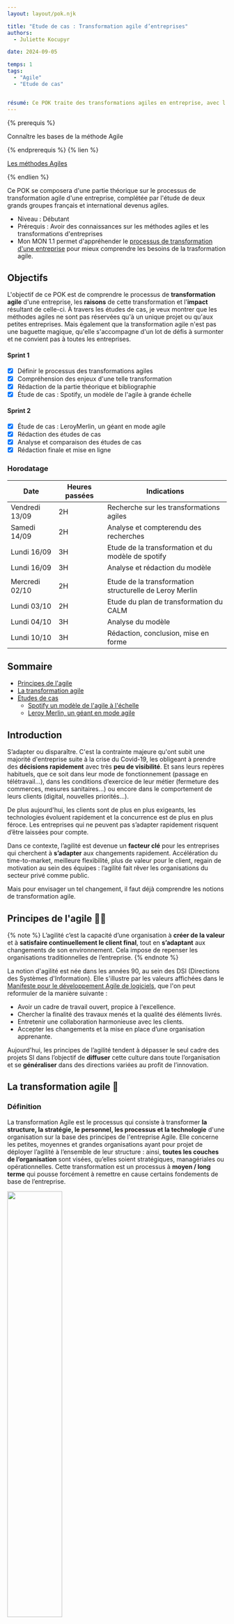 ```yaml
---
layout: layout/pok.njk

title: "Etude de cas : Transformation agile d’entreprises"
authors:
  - Juliette Kocupyr

date: 2024-09-05

temps: 1
tags:
  - "Agile"
  - "Etude de cas"


résumé: Ce POK traite des transformations agiles en entreprise, avec l'étude de deux grands groupes devenus des modèles de l'agile.
---
```


{% prerequis %}

Connaître les bases de la méthode Agile

{% endprerequis %}
{% lien %}

[Les méthodes Agiles](https://fr.wikipedia.org/wiki/Méthode_agile)

{% endlien %}

Ce POK se composera d'une partie théorique sur le processus de transformation agile d'une entreprise, complétée par l'étude de deux grands groupes français et international devenus agiles.

- Niveau : Débutant
- Prérequis : Avoir des connaissances sur les méthodes agiles et les transformations d'entreprises
- Mon MON 1.1 permet d'appréhender le [processus de transformation d'une entreprise](/promos/2024-2025/Juliette-Kocupyr/mon/temps-1.1/) pour mieux comprendre les besoins de la trasformation agile.

## Objectifs

L'objectif de ce POK est de comprendre le processus de **transformation agile** d'une entreprise, les **raisons** de cette transformation et l'**impact** résultant de celle-ci. À travers les études de cas, je veux montrer que les méthodes agiles ne sont pas réservées qu'à un unique projet ou qu'aux petites entreprises. Mais également que la transformation agile n'est pas une baguette magique, qu'elle s'accompagne d'un lot de défis à surmonter et ne convient pas à toutes les entreprises.

#### Sprint 1

- [x] Définir le processus des transformations agiles
- [x] Compréhension des enjeux d'une telle transformation
- [x] Rédaction de la partie théorique et bibliographie
- [x] Étude de cas : Spotify, un modèle de l'agile à grande échelle

#### Sprint 2

- [x] Étude de cas : LeroyMerlin, un géant en mode agile
- [x] Rédaction des études de cas
- [x] Analyse et comparaison des études de cas
- [x] Rédaction finale et mise en ligne

### Horodatage

| Date | Heures passées | Indications |
| -------- | -------- |-------- |
| Vendredi 13/09 | 2H  | Recherche sur les transformations agiles |
| Samedi 14/09  | 2H  | Analyse et compterendu des recherches |
| Lundi 16/09  | 3H  | Etude de la transformation et du modèle de spotify |
| Lundi 16/09  | 3H  | Analyse et rédaction du modèle |
|  |             |  |
| Mercredi 02/10  | 2H  | Etude de la transformation structurelle de Leroy Merlin  |
| Lundi 03/10  | 2H  | Etude du plan de transformation du CALM|
| Lundi 04/10  | 3H  | Analyse du modèle |
| Lundi 10/10  | 3H  | Rédaction, conclusion, mise en forme|

## Sommaire

- [Principes de l'agile](#un)
- [La transformation agile](#deux)
- [Etudes de cas](#trois)
  - [Spotify un modèle de l'agile à l'échelle](#exemple1)
  - [Leroy Merlin, un géant en mode agile](#exemple2)

## Introduction

S’adapter ou disparaître. C'est la contrainte majeure qu'ont subit une majorité d'entreprise suite à la crise du Covid-19, les obligeant à prendre des **décisions rapidement** avec très **peu de visibilité**. Et sans leurs repères habituels, que ce soit dans leur mode de fonctionnement (passage en télétravail…), dans les conditions d’exercice de leur métier (fermeture des commerces, mesures sanitaires…) ou encore dans le comportement de leurs clients (digital, nouvelles priorités…).

De plus aujourd'hui, les clients sont de plus en plus exigeants, les technologies évoluent rapidement et la concurrence est de plus en plus féroce. Les entreprises qui ne peuvent pas s’adapter rapidement risquent d’être laissées pour compte.

Dans ce contexte, l’agilité est devenue un **facteur clé** pour les entreprises qui cherchent à **s’adapter** aux changements rapidement. Accélération du time-to-market, meilleure flexibilité, plus de valeur pour le client, regain de motivation au sein des équipes : l’agilité fait rêver les organisations du secteur privé comme public.

Mais pour envisager un tel changement, il faut déjà comprendre les notions de transformation agile.

<h2 id=un> Principes de l'agile 🤸🏻</h2>

{% note %}
L’agilité c’est la capacité d’une organisation à **créer de la valeur** et à **satisfaire continuellement le client final**, tout en **s’adaptant** aux changements de son environnement. Cela impose de repenser les organisations traditionnelles de l’entreprise.
{% endnote %}

La notion d'agilité est née dans les années 90, au sein des DSI (Directions des Systèmes d'Information). Elle s'illustre par les valeurs affichées dans le [Manifeste pour le développement Agile de logiciels](https://agilemanifesto.org/iso/fr/manifesto.html), que l'on peut reformuler de la manière suivante :

- Avoir un cadre de travail ouvert, propice à l'excellence.
- Chercher la finalité des travaux menés et la qualité des éléments livrés.
- Entretenir une collaboration harmonieuse avec les clients.
- Accepter les changements et la mise en place d’une organisation apprenante.

Aujourd'hui, les principes de l’agilité tendent à dépasser le seul cadre des projets SI dans l’objectif de **diffuser** cette culture dans toute l’organisation et se **généraliser** dans des directions variées au profit de l’innovation.

<h2 id=deux> La transformation agile 🔄</h2>

### Définition

La transformation Agile est le processus qui consiste à transformer **la structure, la stratégie, le personnel, les processus et la technologie** d'une organisation sur la base des principes de l'entreprise Agile. Elle concerne les petites, moyennes et grandes organisations ayant pour projet de déployer l’agilité à l’ensemble de leur structure : ainsi, **toutes les couches de l’organisation** sont visées, qu’elles soient stratégiques, managériales ou opérationnelles. Cette transformation est un processus à **moyen / long terme** qui pousse forcément à remettre en cause certains fondements de base de l’entreprise.

<img src="https://raw.githubusercontent.com/do-it-ecm/promo-2024-2025/main/Juliette-Kocupyr/pok/temps-1/image1/Agile.png" width="50%">

Mais comprendre ce qu'est la transformation Agile nécessite déjà de bien appréhender ce qu'elle n'est pas : la simple mise en pratique des méthodes de **développement logiciel Agile à l'échelle** de l'entreprise. Si la plupart des organisations commencent leur parcours Agile en adoptant des pratiques de développement logiciel Agile, la transformation Agile ne se limite pas à changer la façon dont les logiciels sont conçus, ni à mettre en place de **nouvelles méthodologies et outils de travail**.

Devenir une entreprise agile implique une **transformation culturelle profonde**, cela implique un vrai investissement dans le temps, de nouvelles méthodes et de la ténacité car les obstacles seront forcément présents. La première étape du changement transformation agile d’une organisation nécessite donc de faire évoluer la culture de tous les collaborateurs. Car une l’entreprise agile représente en premier lieu un ensemble de valeurs, une façon d’être, un état d’esprit au quotidien. Il est important d’avoir conscience des changements de culture que cela demande et accepter qu’il s’agisse d’une démarche d’évolution continue.

{% info %}
**L’Agile, c’est 70 % de culture et 30 % d’outils.**
{% endinfo %}

Toute la complexité de la transformation agile consiste alors à réussir à atteindre ce difficile équilibre entre respect d’un cadre méthodologique et prise en compte des spécificités culturelles. De plus chaque transformation agile est unique, avec les enjeux business propres à l’entreprise, bien qu'elles reposent sur des principes communs.

En fonction des contextes, différents modes d’organisations peuvent être expérimentés:

- **l’agilité à l’échelle** et le fonctionnement en squads/tribus dans les DSI ou au sein d’autres directions, autrement dit adapter les principes de l'agile à grande échelle (l'exemple le plus connu est l'entreprise Spotify)
- **l’entreprise libérée** ou holacratie, qui se concentre sur le processus de prise de decision
- **la sociocratie** pour les organisations responsabilisantes

Ces modèles sont choisis en fonction de leur cohérence avec **l’ADN de l’entreprise** voulant opérer ce changement.

Concrètement, la transformation agile c'est passer d’une organisation **hiérarchique**, avec un mode de management **descendant** et des équipes **cloisonnées**, à une organisation organique caractérisée par un **management qui porte et transmet la vision**. Cette organisation repose sur des équipes **multi-compétences**, construites autour d’**objectifs communs**, dont les rôles sont clairement définis, et qui opèrent selon des approches de bout-en-bout. Elle favorise la capacité à travailler avec un **écosystème** qui s’adapte aux changements, l’amélioration continue ainsi que les liens forts avec le client pour une meilleure compréhension et prise en compte de ses attentes.

{% note %}
La mise en œuvre de ces nouveaux types d’organisation s’appuie sur plusieurs piliers qui sont la collaboration, la créativité, la responsabilisation des équipes, la motivation, une vision clairement définie et la confiance.
{% endnote %}

C'est donc une transformation **organisationnelle** et **managériale** qui va impacter l’ensemble de l’organisation et ses modes de fonctionnement comme les ressources humaines, la gouvernance et les processus, les indicateurs et outils et l’écosystème.

### Les déclencheurs

**Deux principaux éléments déclencheurs** sont à l'origine de la transformation agile : le **contexte économique** de l’entreprise et son **besoin d’innovation**. Dans **51 %** des cas c'est le besoin d'innovation qui pousse les entreprises à devenir agile et dans **35 %** des cas c'est l'environnement économique. Les **14 %** restant prennent en compte d'autres raisons qui peuvent être l’arrivée dans l’entreprise d’un nouveau manager ou les attentes des métiers de s’affranchir des contingences des projets traditionnels par exemple.

Les facteurs déclencheurs déterminent deux approches de la transformation agile, **Bottom-up** ou **Top-down**. L'approche Bottom-up vient de l'exigence d’innovation qui crée le besoin d’agilité au niveau des acteurs locaux et le lancement d’initiatives. Alors que le Top-down vient du constat d’inadéquation entre les besoins de l’organisation dans un contexte concurrentiel et les méthodes usuelles et classiques.

<img src="https://raw.githubusercontent.com/do-it-ecm/promo-2024-2025/main/Juliette-Kocupyr/pok/temps-1/image1/top.png" width="50%">


### Étapes clés

1. Avant d’entamer toute démarche de transformation agile, la première étape primodrial est l’**évaluation de l’agilité actuelle** de l'entreprise. Cela nécessite une analyse approfondie de divers aspects de l'organisation qui sont:

   - L'agilité **organisationnelle**, qui se rapporte à la structure et à la hiérarchie de votre entreprise.
   - L’agilité **opérationnelle**, qui concerne la manière dont les tâches et les projets sont gérés au quotidien.
   - L’agilité **stratégique**, qui se penche sur la capacité de l’entreprise à s’adapter aux changements du marché.
   - L’agilité **culturelle**, qui évalue la réceptivité et la flexibilité des employés face au changement.
  
  En identifiant clairement les forces et les faiblesses dans ces domaines, il est possible de **cibler** précisément les **domaines d’amélioration** prioritaires dans la transformation agile.

2. Il faut ensuite **définir une vision et des objectifs clairs**. Ça doit être une représentation claire et inspirante de ce que l'entreprise souhaite atteindre à travers l’adoption des pratiques agiles. Les objectifs, eux, doivent être formulés selon la méthode SMART (Spécifiques, Mesurables, Atteignables, Réalistes et Temporellement définis). Ils fourniront un **cadre clair** pour mesurer les progrès et les réussites tout au long du projet.

   Il faut ensuite **communiquer** efficacement cela, à l’ensemble de l’équipe. Cela va garantir que tout le monde est sur la même longueur d’onde, mais également favoriser l’adhésion et **l’engagement** de tous les membres, assurant ainsi le succès de la transformation.

3. Une équipe de pilotage déjà en place peut ensuite s'attaquer à la **planification** et la **priorisation** des initiatives agiles. Ces initiatives sont les actions concrètes qui guideront le changement vers une organisation plus agile. Chaque initiative doit être soigneusement identifiée en fonction de son importance pour atteindre les objectifs de transformation et nécessite une priorisation basée sur leur **impact** potentiel et leur **faisabilité**.

4. Vient ensuite la capacité à **mesurer et suivre les progrès** qui est primordiale dans ce processus. L’équipe, au coeur de cette transformation, doit avoir une vision claire de l’avancement du projet. Pour cela, la **gestion des indicateurs clés de performance** (KPI) est essentielle. Ces KPIs, spécialement conçus pour évaluer le succès de la transformation agile, doivent être suivis et analysés régulièrement.

5. La transformation agile ne se limite pas à la mise en place de nouvelles méthodes de gestion ou à la réalisation d’un projet spécifique. Elle implique un changement profond dans la manière dont l’entreprise fonctionne et interagit avec ses clients. Pour assurer la durabilité du projet, il est crucial d’**ancrer l’agilité** au coeur des processus internes et de la culture d’entreprise avec approche flexible et réactive tout en restant centré sur les besoins des clients. En contribuant activement à l’amélioration continue et à l’innovation avec cette nouvelle culture, l’organisation sera mieux équipée pour répondre aux défis futurs et pour offrir une valeur ajoutée constante à ses clients.

**Quelques clés supplémentaires** peuvent être utilisées pour faciliter ce passage vers une organisation agile, comme par exemple un **déploiement agile progressif**. Le déploiement de l’agilité à l’échelle est d’autant plus fluide et efficace lorsque les fondamentaux de l’agilité sont acquis. Dans ce cas, il est recommandé de débuter à un niveau “Équipes”, en mettant en place des méthodes comme Scrum, ou des outils DevOps, avec un nombre limité de personnes par équipe.

On peut aussi trouver **des modèles hybrides** permettant une transition vers l’agile plus en douceur. Un modèle hybride c’est la **cohabitation** entre le modèle Agile (Scrum, Kanban, XP) et le modèle Cycle en V (ou waterfall). En phase transitoire, la transformation agile fait souvent vivre en parallèle les deux méthodologies pendant plusieurs mois/années. Ce modèle vient en aide lorsque que le “tout agile” est trop difficile, pour divers raisons (les équipes ne sont pas prêtes, le client/partenaire n'est pas prêt, le projet est très long, très complexe, très procédurier...).

Enfin, l’approche **« Test and Learn »** qui met en avant la pratique sur des périmètres limités où la transformation va plus facilement créer un retour sur investissement. Une transformation agile n’est pas de rapidité mais de longueur. On ne voit pas tout de suite la ligne d’arrivée et en avoir conscience, évite de se décourager. Entamer la transformation agile sur des activités spécifiques permet de mieux mesurer son impact. Ensuite, l’instauration d’une boucle d’amélioration continue permet de capitaliser sur les retours d’expérience entre les équipes, ajuster la stratégie de déploiement et améliorer l’utilisation des outils au sein de groupes d’expertise transverses.

### Les avantages d'une approche agile

Les entreprises adoptant une approche Agile bénéficient de nombreux avantages significatifs.

- **Des délais de commercialisation réduits.** Cela se traduit souvent par des économies substantielles pour les organisations. Des études montrent qu'en moyenne, les entreprises Agile ont des délais de commercialisation 37% plus rapides que leurs concurrents non Agile.
- **Des produits de meilleure qualité.** Grâce à des boucles de feedback rapides, des équipes pluridisciplinaires dédiées et une focalisation continue sur les besoins des clients, les organisations Agile sont capables de proposer des produits de qualité supérieure à ceux de leurs concurrents.
- **Une amélioration de la satisfaction client.** La satisfaction client est au coeur de la méthodologie Agile. Cette approche génère une satisfaction accrue en raccourcissant les boucles de feedback, en sollicitant régulièrement les commentaires des clients et en utilisant les données collectées pour guider la prise de décisions.
- **Un renforcement de l'engagement et de la productivité des employés.** L'approche Agile privilégie la collaboration, l'expérimentation et une démarche axée sur les données. Selon une étude de McKinsey, les organisations Agile examinées ont observé une amélioration de 20 à 30 points de l'engagement des employés par rapport à un environnement non Agile.
- **Une capacité à changer de cap.** En remplaçant les structures organisationnelles traditionnelles par des équipes interfonctionnelles autonomes, les organisations Agile peuvent réduire les transferts de responsabilités, gagner en rapidité et ajuster leurs stratégies avec une plus grande flexibilité.
- **Un impact positif sur la culture d'entreprise.** En éliminant les gaspillages tels que les réunions superflues, la planification répétitive, la documentation excessive, et en se concentrant sur des équipes interfonctionnelles performantes, la création de valeur réelle pour le client et l'élimination des obstacles à la communication, les entreprises Agile favorisent une culture d'entreprise où les employés sont mieux préparés à travailler de manière optimale.

### Les difficultés rencontrées

Lors d'une transformation agile, les entreprises font souvent face aux mêmes difficultés.

- **Le déploiement d'un plan opérationnel de transformation** :
  Il existe une vérité universelle : la transformation Agile est un chemin sinueux. Déployer un plan opérationnel pour cette transformation est un défi majeur pour les organisations. Les transformations Agile sont intrinsèquement itératives, ce qui signifie qu'elles ne peuvent ni être exécutées ni planifiées une fois pour toutes. Ce processus prend du temps, et l'une des parties les plus difficiles consiste à élaborer un plan complet qui décrit comment l'organisation évoluera en termes de stratégie, de structure, de personnel, de processus et de technologies, tout en communiquant ce plan de manière claire et transparente à l'ensemble de l'organisation.

- **Les réticences au changement** :
  Rompre avec les anciens processus, et encore plus avec les mentalités du passé, peut être particulièrement difficile. Dans les organisations Agile, l’échec est perçu comme une opportunité d'apprentissage, ce qui peut aller à l'encontre des anciennes mentalités où l’échec est souvent stigmatisé.

- **Pouvoir démontrer le retour sur investissement de la transformation** :
  Il est parfois compliqué de démontrer le retour sur investissement de la transformation Agile, car celle-ci est en elle-même perturbatrice. De plus, la transformation Agile nécessite de modifier la manière dont le succès est mesuré et les données sont collectées pour évaluer ce succès. Il ne s'agit plus simplement de mesurer la productivité en termes de volume de livrables, mais plutôt d'évaluer comment ces livrables répondent aux besoins des clients.

- **Constituer une équipe centrale d'ambassadeurs** :
  La transformation Agile requiert souvent la destruction de certains éléments existants pour faire place à de nouvelles méthodes. La création d'une équipe centrale d'ambassadeurs — des passionnés et experts Agile capables de guider le processus de transformation — est cruciale. Ces ambassadeurs apportent des conseils, une expertise méthodologique et un soutien moral pendant que l'organisation traverse les défis de la transformation. Cependant, trouver des personnes ayant à la fois une expérience de la transformation Agile et une connaissance approfondie de l'entreprise peut être difficile.

- **Adapter les outils technologiques** :
  Pour changer notre façon de travailler, il est souvent nécessaire de modifier les outils que nous utilisons. Le changement technologique associé à la transformation Agile ne se limite pas à remplacer un outil d'entreprise non Agile par un outil Agile. Il s'agit d'adopter des outils qui répondent aux besoins spécifiques des équipes interfonctionnelles nouvellement formées et de favoriser une meilleure collaboration et une plus grande efficacité.

<h2 id=trois> Etude de cas 🗒️</h2>

<h3 id=exemple1> Spotify un modèle de l'agile à l'échelle</h3>

Depuis sa création en 2006, l’entreprise suédoise Spotify est un leader dans le monde du streaming musical. En 10 ans elle est devenue un géant du net, et domine à l’heure actuelle cette industrie. Elle reste aujourd’hui l’acteur principal qui a su faire du streaming le modèle de référence par l’abandon progressive des supports physiques ou numériques. Aujourd’hui Spotify compte plus de 4000 employés répartis dans 18 pays, possède un catalogue de pus de 100 millions de titres musicaux et podcasts et compte pas moins de 615 millions d’utilisateurs dont 239 millions d’abonnés payants.

<img src="https://raw.githubusercontent.com/do-it-ecm/promo-2024-2025/main/Juliette-Kocupyr/pok/temps-1/image1/Spotify.png" width="50%">

Pour gérer cette popularité fulgurante et faire face à une croissance exponentielle, avec des effectifs et des utilisateurs toujours en augmentation Spotify a dû trouver un modèle d’organisation souple qui permette à son application de générer de la valeur, de s’adapter en offrant des solutions techniques innovantes dans un secteur très concurrentiel et sans cesse en mutation.

{% info %}
Pour répondre au mieux à ces contraintes, la société s'est construit un modèle d’agilité à l’échelle propre qui aujourd'hui est une référence dans le domaine de l'agilité à l'échelle.
{% endinfo %}

Il est important de se rappeler qu'à leur début, Spotify ne comptait que quelques employés. Ils se sont alors rapidement tournés vers une méthode agile Scrum comme modèle de développement. Mais face à l'augmentation du nombre d’abonnés et de développeurs, la société a dû trouver très vite un modèle de développement capable de convenir à une telle croissance des effectifs, jusqu’à plus de 30 équipes internationales travaillant ensemble. C'est de cette **problématique de croissance** qu'est née le modèle de Spotify, **une méthode agile de start-up réinventé à l'échelle d'une grande entreprise internationnal**.

Accompagné par des **Coachs agiles** de renom, Spotify a au fur et à mesure de son histoire créé et fait évoluer **son propre modèle d’agilité à l’échelle**. Décrit en 2012 par ses créateurs Henrik Kniberg et Anders Ivarsson, ce modèle a depuis inspiré de nombreuses entreprises qui l’ont adopté, avec plus ou moins de succès. Ce modèle n'est pas un framework mais un **exemple** qui a été construit autour d’une culture d’entreprise forte, basé sur l’amélioration continue, et a énormément évolué. Il est **propre à la culture de Spotify**. Il faut donc l'utiliser comme tel, en s’inspirant des pratiques agiles et lean qu'il décrit pour construire un modèle d’organisation propre au contexte de chacun, et non en copiant bêtement la méthode dans son ensemble.

{% attention "**Attention**" %}
Reproduire à la lettre le modèle Spotify tel qu’il est décrit dans cet article serait une grosse erreur.
{% endattention %}

Nous allons essayer de décortiquer ce modèle afin de comprendre comment Spotify a réussi à adapter sa méthode d'agilité à l'échelle et ce que cela a impliqué pour l'entreprise.

#### Mise en place du changement

Comme vu précédemment, la transformation agile n'est pas qu'une liste d'outil à appliquer. C'est une transformation culturelle profonde qui implique une restructuration et une évolution de la vision de l'entreprise. Généralementune telle transformation commence par l'évaluation de l'agilité au sein de l'entreprise. Dans le cas de Spotify, elle a très rapidement appliqué la méthode SCRUM alors qu'elle ne possédait que quelques employés donc les principes de l'agile faisaient déjà parti de la structure. Mais le SCRUM est plutôt réputé pour s'appliquer à de petites entreprises et Spotify est devenue un géant en seulement quelques années et les évolutions dans le domaine de la musique se sont accentuées. Il a donc fallu non pas introduire l'agilité dans l'entreprise mais complètement repenser ces méthodes afin de les adapter à une entreprise internationnal de grande échelle. C'est ainsi qu'on peut définir les objectifs de l'entreprise.

{% note %}
Être et demeurer agile est plus important que d’être organisé en “Scrum” partant de ce constat plusieurs transformations doivent être pensée.
{% endnote %}

Les Scrum Masters deviendront des coachs agile et les équipes SCRUM des squads.

Pour mener à bien cette mission d'envergure, il a été nécessaire de trouver un accompagnement adapté car on parle d'une transformation conséquente sur du long terme. La société s'est alors entourée d'Henrik Kniberg et Anders Ivarsson, deux coach en agile à l'origine de ce modèle. Ils ont alors repensé toute la structure interne de l'entreprise pour pouvoir appliquer les principes agiles à l'échelle. Mais cette transformation ne s'est pas faite en un jour, les changements ont eu lieux au fur et à mesure de l'évolution de l'entreprise. Le modèle a été introduit progressivement dès 2011 et il continue à évoluer car le changement est omniprésent et Spotify se doit de s'adapter pour continuer sa progression. Aujourd'hui il se pourrait même que le modèle tel qu'il a été décrit en 2012 ne fasse plus parti de cette société.

{% info %}
Il faut retenir que les solutions d'aujourd'hui donnent naissance aux problèmes de demain.
{% endinfo %}

#### Aperçu du modèle Spotify

{% prerequis %}
[Le modèle Spotify](https://blog.crisp.se/wp-content/uploads/2012/11/SpotifyScaling.pdf)
{% endprerequis %}

Dans son siège de Stockholm, des **squads** autogérées de six à douze personnes se concentrent sur un domaine ou fonctionnalité, selon une méthodologie autonome et choisie. Une mission unique, appuyée par un **coach agile** pour le support et un **product owner** pour les conseils. Ensuite, pour maintenir la cohérence globale et le partage des savoirs, les squads sont organisées en grandes **tribus**, gérées par un responsable. En parallèle, les **chapitres** organisent les familles de spécialistes (développeur JavaScript, etc.). Quant aux **guildes**, elles sont des communautés transversales d’intérêts. Enfin, trios et alliances forment d’autres combinaisons, toujours avec le même objectif: favoriser la collaboration et l’alignement.

<img src="https://raw.githubusercontent.com/do-it-ecm/promo-2024-2025/main/Juliette-Kocupyr/pok/temps-1/image1/planspotify.png" width="50%">

1. **Les squads, l'unité de base du modèle Spotify**

    Une squad est une équipe d'une dizaine de personnes indépendante et qui n'a qu'une seule mission à long terme touchant à un seul bloc fonctionnel. Semblables à une équipe Scrum, les Squads sont autonomes et se concentrent sur un domaine de fonctionnalité gérer par un product owner. Les membres de l'équipe s'assoient ensemble et disposent de toutes les compétences et de tous les outils nécessaires pour concevoir, développer, tester et mettre en production. Les équipes s'organisent elles-mêmes et décident de leur propre méthode de travai comme les sprints Scrum ou Kanban. Elles sont encouragées à utiliser les méthodes de Lean Startup pour développer de nouvelles fonctionnalités : Minimum Viable Product (MVP), validated learning et A/B testing font partie des pratiques prônées chez Spotify.

    Dans l'idéal, chaque équipe est totalement autonome, en contact direct avec les parties prenantes, et ne dépend pas d'autres équipes. Mais avec plus de 30 équipes, ce n'est pas si simple. Pour ce faire, une enquête trimestrielle est réalisée auprès de chaque équipe afin de cibler les efforts d'amélioration et de déterminer le type de soutien organisationnel nécessaire. La plupart des équipes disposent d'un espace de travail comprenant un bureau, un salon et une salle de réunion personnelle. Presque tous les murs sont des tableaux blancs. L'objectif est de favoriser la collaboration. De plus, pour promouvoir l'apprentissage et l'innovation, chaque équipe est encouragée à consacrer environ 10 % de son temps à des « hack days » des journées où les participants font ce qu'ils veulent, essaient de nouvelles idées et les partagent avec leurs camarades.

2. **Les tribus**

   Une tribu est constituée d'une ensemble de squad travaillant sur le même domaine de fonctionnalité. Elles contribuent à l'alignement entre les Squads et sont généralement composées d'au maximum 100 collaborateurs, car il est dfficile pour une personne de maintenir une relation sociale avec plus de gens sans instaurer des règles restrictives, de la bureaucratie ou encore des niveaux de gestion supplémentaires. Dans chaque Tribu, un Responsable de Tribu est en charge de soutenir la coordination des Squads et d'encourager la collaboration en offrant le meilleur environnement de travail possible. La tribu peut être considérée comme l'« incubateur » des squads.

3. **Les chapitres**

   Ce modèle présente tout de même un inconvénient du à l'autonomie totale des équipes, la perte d’économies d’échelle. Le testeur d'une équipe peut être confronté à un problème qu'une autre équipe a déjà résolu. Pour éviter ça, le modèle suggère la mise en place de communautés dédiées au partage de connaissances et de bonnes pratiques : les chapitres et les guildes.

   Chaque employé faisant partie d’une squad, fait également partie d’un chapitre, qui correspond à un domaine de compétence métier, comme par exemple le testing chapter. Henrik Kniberg définit les chapitres comme “une petite famille de personnes ayant des compétences similaires dans une même tribu”. Les chapitres se réunissent régulièrement pour discuter de leur problème et partager leurs solutions. Ils disposent chacun d’un Chapter Lead, qui prend le rôle de Manager du chapitre, notamment sur les questions de ressources humaines. Il restent cependant membres d’un squad et continuent à participer à la livraison de valeur, et ce afin de garder une bonne connaissance du travail sur le terrain.

4. **Les guildes**

   Les guildes sont des "communautés d'intérêts" plus organique et plus étendue. Ce sont des groupes de personnes qui souhaitent partager des connaissances, des outils, du code et des pratiques. Certaines guildes réunissent l’ensemble des chapitres des différentes tribus sur un sujet particulier mais d’autres ont des sujets plus vastes, comme par exemple le leadership et chacun peut rejoindre ou quitter une guilde à n’importe quel moment. Ces groupes se réunissent généralement deux fois par an pour des conférences et rencontres sur leur thème de prédilection, et sont animées par un Guild Coordinator. Ils partagent aussi une mailing list ou autres channels de communication.

{% info %}
Finalement, on y reconnait **une simple organisation matricielle** qui reste néanmoins différent du type de matrice auquel on peut être habitué.
{% endinfo %}

Ici, la dimension verticale correspond au "quoi" et la dimension horizontale au "comment". La structure matricielle permet aux membres de chaque équipe d'obtenir des conseils sur "ce qu'il faut faire" et "comment bien le construire".

#### Analyse du modèle

Avec une transformation aussi profonde, il est nécessaire de revenir aux valeurs fondamentales de l'agilité pour comprendre si Spotify a réussi à s'imprégner de ces valeurs lors de son évolution.

- **Les individus et leurs interactions plus que les processus et les outils :**

   Cette notion est appliquée à travers l'organisation matricielle en équipe (squads, tribus) et transversale (chapitres, guildes). L'organisation à plusieurs niveaux d'interaction permet une structure organique favorisant la prise de décision entre individus et groupes, plutôt que les échanges permanents.

- **Des logiciels opérationnels plus qu’une documentation exhaustive :**
'
   L'engouement pour la plateforme est en partie dû à leur application aboutie, fonctionnelle et performante. Elle s'adapte partout, à tout le monde. L'entreprise a réduit la documentation permettant d'adapter la plateforme rapidement aux évolutions internes et externes.

- **La collaboration avec les clients plus que la négociation contractuelle :**

   Il n'y a pas de contrat client à proprement parler, c'est la collaboration entre le product owner et les équipes de développement qui vont favoriser la satisfaction des utilisateurs finaux.

- **L’adaptation au changement plus que le suivi d’un plan :**

   La prise de décision vient des personnes directement concernées par celles-ci et non pas de le hiérarchie. Cela permet une meilleure réactivité et adaptation face aux changements, sans s'attacher à un plan prédéfini qui peut rapidement devenir obsolète.

**Spotify s’inscrit bien dans une démarche agile** grâce à l’organisation qu’elle a conçu au fil du temps par itération. L'entreprise a réussi le défi de créer son propre modèle d'agilité à l'échelle. Néanmoins, on ne peut pas parler de framework car ce modèle est propre à l'entreprise. Contrairement aux **frameworks d'agilité à l'échelle** comme [SAFe](https://scaledagileframework.com/?_gl=1*qyejqu*_gcl_au*MTQ2NzQ0NzM0NS4xNzI5MDY2MDI0*_ga*MjcxNjEzOTE2LjE3MjkwNjYwMjQ.*_ga_D3EB8LEN46*MTcyOTA2NjAyNC4xLjEuMTcyOTA2NjA1NC4zMC4wLjA.*_ga_NJNBW1TGY8*MTcyOTA2NjAyNC4xLjEuMTcyOTA2NjA1NC4wLjAuMA..*_ga_5DDGBZN12N*MTcyOTA2NjAyNC4xLjEuMTcyOTA2NjA1NC4wLjAuMA..) ou [Scrum of scrums](https://www.scruminc.com/wp-content/uploads/2020/03/Scrum-of-Scrum-Essence-Cards.pdf) qui sont de vrais méthodes d'application du processus, Spotify ne donne pas de marche à suivre mais simplement **les clés** qui ont permis à l'entreprise de réussir ce changement face à leurs propres problématiques.

Cela nous amène aux **limites de ce modèle**. Premièrement, il est principalement adapté aux grandes entreprises, avec des milliers d'employés répartis sur plusieurs pays. De plus, spotify a développé son modèle **progressivement**, en s'adaptant à sa croissance. De ce fait, il ne peut pas être directement transposé à des sociétés en particulier de petite taille.

Ensuite, le modèle ne définit pas clairement **la taille critique** nécessaire pour en tirer des bénéfices. De plus, il évolue constamment et rapidement, et les structures de squads, tribus et guildes ne sont plus forcément d'actualité aujourd'hui.

**La culture d'échec** tolérée chez Spotify, qui encourage l'expérimentation, peut être difficile à reproduire dans d'autres entreprises, surtout si **les enjeux financiers** sont élevés. Enfin, une approche **"top-down"** pour implanter ce modèle risque de rencontrer des résistances et de réduire l'efficacité, car **l'amélioration continue doit émaner des équipes** elles-mêmes plutôt que d'être imposée par la direction.

<h3 id=exemple2> Leroy Merlin, un géant en mode agile. </h3>

Leroy Merlin est une enseigne de grande distribution française, spécialisée dans l’amélioration de l’habitat. Leader du bricolage en France, c’est une business unit du groupe ADEO et un membre de l’Association Familiale Mulliez. L’enseigne dispose de plus de 140 magasins et environ 25 000 collaborateurs.

<img src="https://raw.githubusercontent.com/do-it-ecm/promo-2024-2025/main/Juliette-Kocupyr/pok/temps-1/image1/LeroyMerlin.png" width="50%">

Tous les 10 ans, Leroy Merlin présente son ambition futur en définissant **une vision stratégique** de ses valeurs et de son modèle de leadership, en tant qu’objectif à atteindre. En 2015, après avoir parcouru deux décennies depuis son lancement en 1995, ils proposent déjà leur troisième vision, celle de 2025. **La Vision 2025** est un regard vers l'avenir construit sur trois piliers essentiels :

- **L'évidence habitat** : C’est l’ADN de l’entreprise. Chaque action, chaque pensée chez Leroy Merlin a un seul but, créer un habitat pour tous et l'inscrire dans une philosophie quotidienne.

- **L'élan disruptif** : Ne pas se contenter du statu quo. Oser, sortir des sentiers battus, et ne pas avoir peur de commettre des erreurs. L'originalité devient un moteur.

- **L'humain au cœur** : Mettre chaque collaborateur au cœur de tout. Associer les bons talents à chaque projet et à chaque décision pour que ça devienne une nouvelle façon de penser.


#### Contexte

Leroy Merlin est une entreprise en plein essor depuis de nombreuses années déjà. C’est en 2014 qu’elle passe le cap de la transformation agile pour profiter des bénéfices de son expansion. Mais l’évolution commence bien timidement, avec **une seule Feature Team** principalement composée de collaborateurs IT. Pourtant l’envie est présente et c’est en faisant appel aux bonnes personnes pour mettre en application cet élan positif, que les différentes méthodes Agile vont progressivement gagner du terrain, aussi bien **horizontalement** avec de plus en plus d’équipes, que **verticalement** en embarquant de plus en plus de corps de métier.

C’est en 2018 après un démarrage très faible du plan de transformation que le service interne de Leroy Merlin lance un appel, pour **progresser** de manière significative en agilité au sein de l’entreprise.

Ce service interne possède cinq directions qui sont Marketing, Offre, Supply, Services et Web. Historiquement, ces cinq directions travaillaient en silos, dans une **dynamique d’influences croisées énergivores et sans vision bout en bout**. Les conséquences d'un **fonctionnement en silos** peuvent être néfastes avec par exemple un manque de coordination, la duplication inutile des efforts ou encore des ressources mal utilisées. Tout cela entraînant une diminution de la communication qui à long terme impacte les profits de l’entreprise et la satisfaction du client.

En parallèle, l’entreprise n’a pas été épargnée par **la crise sanitaire**. Ils se sont vite aperçu que leur  client pouvaient manquer de certains produits et alors que tous les magasins sont fermés la seule solution est **le digital**. Il a fallu réagir très rapidement pour limiter les pertes. Le premier enseignement de cette crise est l’importance de la **capacité d’adaptabilité** pour rebondir et avancer malgré les contraintes. Ce contexte exceptionnel n’a fait que renforcer **l’engouement et l’urgence** de la transformation agile de l’entreprise.


#### Les objectifs de la transformation


L’objectif de Leroy Merlin en adoptant la méthode agile est donc d’être à la fois au **plus proche des besoins clients** et le **plus efficace** dans son domaine.

Pour cela, les 5 directions des services internes avaient besoin :

- D’améliorer le rapport effort/valeur de l’action des collaborateurs
- De gagner en amplitude pour accompagner la mutation digitale, le décalage vers le service et la complexification de l’écosystème
- D’insuffler de la vitesse afin de réduire le temps de mise sur le marché des offres (TTM)
- De développer l’agilité pour pivoter de façon plus rapide et itérative
- D’acquérir un réflexe Digital First dans toutes les activités de l’organisation, au-delà de l’enjeu omnicanal
- D’apprendre à « travailler ensemble » au-delà de la posture volontaire et bienveillante des collaborateurs LM

L’enjeu était d’imprégner les équipes de retours d’expérience d’entreprises, d’acquérir un vocabulaire commun et de définir une vision commune du changement à opérer.


#### Intégrer la pensée agile avec le CALM

{% prerequis %}
[Le CALM](https://www.youtube.com/watch?v=9VQAeLImjt8)
{% endprerequis %}

Pour faciliter cette mission, l’entreprise a créé en 2018 le CALM, ou **Collectif Agile de Leroy Merlin**. Il se compose de CALMOS, des **coachs agiles**, pour la plupart externe à l’entreprise qui ont pour but d’accompagner toute la structure à évoluer en agilité.

<img src="https://raw.githubusercontent.com/do-it-ecm/promo-2024-2025/main/Juliette-Kocupyr/pok/temps-1/image1/calm.png" width="50%">

Le démarrage de la transformation agile remontant à 2014 et la mise en place de la vision 2025, permettent d’avoir un terrain favorable au développement de l’agilité au sein de l’entreprise, car une transformation est **un changement profond** et doit avant tout venir d’une vraie **volonté** et **acceptation** des collaborateurs pour pouvoir réussir. Ici, la transformation agile s’est inscrite dans **la continuité d’une transformation culturelle et managériale** connue depuis plusieurs années. La concurrence digitale de type Mano Mano ou Amazon et l’adaptation des nouveaux usages des clients, tourné vers le digital, en particulier depuis le COVID-19, ont rendu cette transformation urgente et vitale.

De la même façon que Spotify, la solution apportée n’est pas parfaite, **ce n’est pas un framework** à copier et appliquer mais c’est **un chemin d’adaptation** fabriqué par le CALM pour Leroy Merlin, pour répondre à ses besoins propres.

Le travail du CALM commence donc en 2018. Les responsables du site Internet soit environ 10 équipes IT font déjà un peu d’agilité dans leur coin, mais ils veulent être accompagnés et progresser en agilité de manière concrète. C’est ainsi que débute leur première mission. Ils ne vont pas juste appliquer un cadre ou un framework, ce serait voué à l’échec. Le but du collectif est de mettre en place **une démarche** qui est basée sur les valeurs de l’entreprise et qui s’adapte au contexte de chaque équipe. Les solutions apportées sont donc **personnalisées**.

Ils commencent par proposer un exercice appelé **bilan de santé** créé pour Leroy Merlin. Cet atelier calqué sur celui du modèle de Spotify, est ludique et interactif. Il permet d’apporter aux équipes **les principes** de l’agile, sans se cantonner **aux pratiques** qui doivent être adaptées à l’entreprise, afin de garantir sa réussite.

<img src="./image1/bilan de santé.png" width="50%">

De ce bilan de santé ressort **un plan d’accompagnement** qui n’est jamais imposé mais proposé à l’équipe concernée. La restitution de ce bilan n’est ni transmis aux managers ni aux autres équipes afin d’instaurer un climat de **confiance** et de limiter les comparaisons. Seules les problématiques communes sont remontées afin de pouvoir apporter des solutions transverses.

La première réaction des équipes face au CALM est la notion de flicage. Ils ont tendance à mentir sur les bilans de santé pour ne pas qu’on leur dise quoi faire. Le point de départ est donc de **communiquer** sur le CALM pour présenter les valeurs, les principes et les règles de celui-ci et montrer qu’il est là pour aider l’entreprise. Ce collectif a du se créer une identité avec une approche ludique, basée sur le partage en la communiquant à l’entreprise le plus possible pour permettre à chacun de s’impliquer volontairement. Les équipes qui ont compris, et vu le besoin ont alors sollicité ces coachs agiles, pour finalement petit à petit entreprendre une transformation globale.

Les premiers à voir le bénéfice de ce collectif sont les équipes IT. Les coachs sont pour eux principalement **des conseillers**. Mais ils aident également les équipes en difficulté, ayant moins de notion d’agilité, par **des accompagnements** plus précis avec des ateliers animés très classiques aux méthodes agiles et des outils. Certaines équipes qui ne connaissaient pas du tout l’agile on eu droit à **des formations complètes** et des coachings plus personnalisés.

De ce premier exercice sont ressortis plusieurs irritants communs aux différentes équipes IT par exemple l’absence de communication entre elles.

Quelques mois plus tard, la deuxième étape de la transformation est arrivée. Il s’est opéré un changement structurel au sein des cinq services internes sur les collaborateurs métiers, on parle de **réorganisation** de l’entreprise.
A ce niveau là, l’agile est déjà bien employé par les managers et les équipes IT mais la question reste entière concernant **les équipes métiers**. L’entreprise ne s’arrête pas à l’IT, l’agile doit être présent dès **le début de la chaîne**, autrement dit de la phase d’idéation. L’accompagnement de toutes les équipes métiers devient alors la seconde priorité.

{% info %}
L’objectif en 2018 est d’arriver à **une entreprise 100 % agile**. Le CALM se positionne comme un **accélérateur** de l’agilité pour soutenir et accompagner les équipes dans leur appropriation de l’agilité, et favoriser l’adoption, des méthodes et des pratiques agiles.
{% endinfo %}

Les leaders d’équipe métier font donc appel aux coachs pour organiser des journées autour de l’agilité et redéfinir les modes de fonctionnement, de travail en équipe, en intégrant les principes de l’agilité.

Pour subvenir aux besoins de l’entreprise le plus fidèlement possible, le CALM a créé son propre exercice appelé "Calme Paradise". Le but était d’aider les équipes métier à travailler en mode agile, de la phase idéation jusqu’à la création par itération du projet, en faisant une île avec des LEGO. De bouche à oreille, de plus en plus de service métier ont contacté le collectif comme le marketing, le Web, les RH mais aussi la relation client est ainsi la transformation globale a commencé à prendre forme. Il faut bien mettre en lumière que le CALM n’est pas venu **s’imposer ou imposer sa vision et ses objectifs** aux équipes. Ce sont elles qui ont fait appel à eux tout au long du processus. L’engagement personnel des employés face au changement est une des clés qui ont mené à la réussite du projet.

<img src="https://raw.githubusercontent.com/do-it-ecm/promo-2024-2025/main/Juliette-Kocupyr/pok/temps-1/image1/exo.png" width="50%">

Les équipes métiers ont gagné cohésion d’équipe et collaboration. Elles ont cerné l’importance de la place du client et savent faire simple, en découpant des sujets et en les priorisant.

Le gros de l'accompagnement est de **donner un rythme** avec des démarches itératives et un rituel. Mais aussi démystifier ou dédramatiser l’agilité car on leur demande de changer entièrement leur mode de gouvernance et de fonctionnement et la transformation est impossible sans eux et leur volonté de changer.

Finalement après presque un an de transformation, les équipes métiers et IT fonctionnent de manière agile, elles se comprennent et performent. Pour autant, elles rencontrent toujours des problèmes plus structurels sur **la synchronisation avec leur écosystème**.

La première étape pour faciliter la synchronisation des personnes, est le travail plus **visuel**. Il faut également **mesurer et suivre l’avancement**. La direction a par exemple déployer des OKR, des stratégies de gestion utilisées pour définir et suivre les résultats en créant un alignement et un engagement autour d'objectifs mesurables.

Les coachs ont repris les bases du modèle **SAFe** sans pour autant appliquer SAFe du début à la fin du projet. Ils ne se sont pas résignés à appliquer des règles ou un Framework à l’échelle précis mais ont plutôt **adapté ces méthodes** au contexte des équipes et du domaine. C’est un deuxième facteur de réussite de cette transformation car comme Spotify, chaque entreprise est différente et pour qu’une transformation réussisse elle doit être personnelle.

Depuis 2020, la mission d’une entreprise 100 % agile continue en se déployant vers **les magasins**. Ça commence par les zones de conquête, c’est-à-dire une un rassemblement de tous les directeurs de chaque magasin. Puis au niveau magasin autrement dit chaque magasin regroupe individuellement son comité de direction composé des chefs de secteur, des responsables RH, des contrôleurs de gestion et du directeur du magasin. L’objectif est de faire des directeurs, les relais de l’information et de la méthode agile pour mieux atteindre les collaborateurs de chaque magasin. En pratique, ils réalisent une formation d’une journée en travaillant en Squad et simulant un projet pour comprendre le fonctionnement agile.


#### Fonctionnement agile de l’entreprise


En parallèle du travail du CALM, l’entreprise a mis en place **une restructuration** afin d’être en cohérence avec les valeurs d’agilité apportées à chaque équipe. Il a fallu co-construire collectivement de nouveaux modes de fonctionnement.

Les 5 directions des services internes ont développé ensemble **une vision commune** des cellules organisationnelles et du plan concret de déploiement autour de trois typologies d’équipes pluridisciplinaires ayant des objectifs différents mais interdépendants.

- Les **Teams Marchés**, équipes pluridisciplinaires en charge de structurer un rayon de sa conception à sa commercialisation

- Les **Teams Boosters** pour industrialiser des processus clés bout en bout de l’entreprise

- Les **Guildes Métiers** en charge de faire monter en compétences les équipes sur les meilleures pratiques.

L’objectif est de **regrouper de manière transversale les corps de métier au sein de squads plus resserrées** donc plus faciles à gérer. Là où avant il y avait d’un côté l’IT et le business de l’autre, les corps de métier sont aujourd'hui au même endroit.

<img src="https://raw.githubusercontent.com/do-it-ecm/promo-2024-2025/main/Juliette-Kocupyr/pok/temps-1/image1/structure.png" width="50%">

Par exemple, au sein d’une squad dont 15 unités composent chaque Team Booster, on retrouve tout un panel d’experts business et plus techniques, mais aussi ceux qui connaissent le produit sur le bout des doigts. Notamment le Business Product Leader, le Digital Product Leader, les représentants techniques de chaque métier (un par squad) ou encore le Product Owner, qui transforme les besoins en solutions produit.

Ce modèle est inspiré des **phénomènes biomimétiques** et de la **complexité des systèmes**, qui prennent en compte les externalités positives et négatives de l’environnement. Ces modèles permettent d’imaginer de nouvelles formes d’organisations vivantes, plus adaptées à l’humain et à son fonctionnement naturel.

Pour accompagner au mieux le déploiement de ces nouveaux modes de fonctionnement, les directions ont déployé opérationnellement les premiers ingrédients en veillant à embarquer les équipes. Ils ont réorganisé leurs activités autour de ces **nouveaux fonctionnements collectifs**.

Cela s’est fait petit à petit avec des sessions de définition des nouveaux modes de fonctionnement (rôles, rituels, processus et outils), la création de plans d’action de mise en œuvre collective sous forme de sprints. Mais également avec des rétrospectives collectives, et un coaching régulier auprès des rôles clés.

#### Bénéfices de la transformation

Cette transformation a rapidement montré des résultats bénéfiques à l’entreprise :

1. **Les équipes livrent des produits plus qualitatifs.** L’objectif n’est plus de “livrer un produit” mais de “livrer un produit pertinent”, adapté et le plus utile et ergonomique possible. Ce qui a induit une montée en qualité.

2. **Les équipes sont davantage force de proposition.** Les employés sont plus motivés, les équipes sont à l’aise et fières de ce qu’elles font au travers de ces méthodologies. Aujourd’hui, ils sont moteurs au sein de l’entreprise.

3. **Chaque employé est responsabilisé et les équipes sont soudées.** La culture de l’autonomie est mise en avant et le management agile permet d’accroître les responsabilités de chacun sur un périmètre donné. Chacun est à un moment donné responsable de la résolution de problèmes du produit, auprès de son utilisateur, qu’il soit client final ou collaborateur interne et est le garant de la vie du produit. Donc, les membres de l’équipe développent le réflexe de se demander en permanence comment créer le meilleur produit possible, ce qui amène une cohésion encore plus dense.

4. **Le rythme est plus soutenu.** Leroy Merlin a accéléré son rythme de mise en production d’une par mois à une par semaine. Cela est dû au renforcement des équipes, à la réorganisation, à l’approfondissement des méthodes et aux périmètres plus restreints, qui adressent des besoins plus précis.

#### Analyse du modèle de Leroy Merlin

À l’heure d’aujourd’hui, Leroy Merlin n’a toujours pas trouvé de solution idéale de transformation agile. Elle continue **d’évoluer** pour être la plus adaptée possible au contexte et aux valeurs de l’entreprise. Comme de plus en plus aujourd’hui, ce qui fait son originalité, c’est de réussir à garder **une culture d’entreprise à taille humaine**, en étant une grosse organisation.

On sait déjà que l’agilité fonctionne dans des environnements maniables tels que les start-up, qui l’adoptent souvent. L’exemple de Leroy Merlin montre qu’elle est aussi adaptée **aux grands groupes** et aux équipes plus larges **si l’organisation suit**, ce qui n’est pas toujours le cas.

C’est une méthode efficace si bien implémentée car malgré toutes les bonnes intentions du monde faire passer une équipe à la gestion de projet agile nécessite un vrai **accompagnement** et certaines conditions de réussite. Après plus de 10 ans de travail sur le processus, Leroy Merlin travaille encore à améliorer sa transformation agile.

Cependant, la méthode agile ne s’applique pas de manière universelle. Certaines fonctions, comme la cybersécurité ou les procédures juridiques, sont peu propices à l’itération. Ces domaines nécessitent souvent des structures rigides et des délais spécifiques, rendant difficile l’intégration des pratiques agiles. Mais des éléments de flexibilité peuvent être envisagés dans certaines situations, à condition d’accepter des compromis.

Deux éléments fondamentaux sont essentiels pour une intégration **durable** de la méthode agile. D’une part, il est nécessaire de **transformer l’état d’esprit des équipes** : chaque membre doit être encouragé à faire preuve d’autonomie et de responsabilité. D’autre part, la méthode exige une **adaptation de l’ensemble des équipes**, qu'elles soient commerciales ou numériques. Travailler de manière isolée peut nuire à l’efficacité de l’approche agile, rendant indispensable une synergie au sein de l’organisation.

Afin de mener à bien ces deux chantiers, lire le manifeste de la méthode agile peut aider mais la chose primordiale est de **se faire accompagner**. Il aura fallu attendre l’intervention du CALM en 2018 soit quatre ans après le début d'une volonté de se transformer pour que Leroy Merlin entame un vrai processus de changement avec une réussite au bout.

Mais avec une transformation aussi longue, il est important de revenir aux valeurs fondamentales de l'agilité pour comprendre si Leroy Merlin a réellement réussi ce défi de devenir une entreprise agile, sans se perdre en chemin :

1. **Les individus et leurs interactions plus que les processus et les outils :**

   Leroy Merlin a mis l'accent sur l'accompagnement des équipes à travers des coachs externes (CALMOS) et des ateliers interactifs, comme le bilan de santé et Calme Paradise. Ces initiatives favorisent la collaboration et l'engagement des employés, illustrant ainsi l'importance des interactions humaines et de la culture d'équipe.

2. **Des logiciels opérationnels plus qu’une documentation exhaustive :**

   En adoptant une approche agile qui s'adapte aux besoins spécifiques de chaque équipe, Leroy Merlin évite de se perdre dans une documentation rigide. Les coachs travaillent avec les équipes pour co-construire des solutions, favorisant l’expérimentation et le travail itératif plutôt que des processus figés.

3. **La collaboration avec les clients plus que la négociation contractuelle :**

   L'importance accordée à l'écoute des besoins des équipes et à la prise en compte de la voix du client dans le développement des produits et services montre une volonté de collaboration. Leroy Merlin a cherché à aligner ses équipes métiers sur les attentes des clients, en intégrant leurs retours dès le début des projets.

4. **L’adaptation au changement plus que le suivi d’un plan :**

   La transformation agile a été initiée en réponse aux évolutions du marché et aux nouvelles attentes des consommateurs, notamment post-COVID. Leroy Merlin a reconnu que l'agilité nécessitait une flexibilité organisationnelle et une capacité d'adaptation. Les ajustements continus dans les modes de fonctionnement, basés sur des retours d'expérience et des besoins émergents, illustrent cette valeur.

La transformation agile de Leroy Merlin est un exemple d'application concrète des valeurs agiles, favorisant la collaboration, l'adaptabilité et l'implication des individus au sein de l'organisation.

Mais ce modèle présente également plusieurs **limites**. Tout d’abord, la **résistance au changement** constitue un obstacle majeur. Les équipes habituées à des méthodes traditionnelles peuvent se montrer réticentes à adopter de nouvelles pratiques, engendrant des comportements défensifs. De plus, la **surcharge de travail** pour les coachs externes peut limiter leur capacité à offrir un accompagnement personnalisé et approfondi, rendant difficile l’adhésion généralisée à l’agilité.

Une autre difficulté réside dans **l'incohérence** de l'application des principes agiles au sein de l'organisation. Si chaque équipe adopte des pratiques de manière inégale, cela peut créer des disparités et nuire à la collaboration inter-équipes. Par ailleurs, le manque d'un cadre clair peut engendrer une confusion quant aux attentes et aux normes à respecter, rendant difficile l’alignement sur les objectifs globaux de l'entreprise. Enfin, le succès de la transformation agile repose également sur une culture d'entreprise qui soutient pleinement ces initiatives.

{% info %}
Sans un **véritable engagement** sur le long terme, les changements risquent de rester superficiels et temporaires.
{% endinfo %}

En conclusion, la transformation agile de Leroy Merlin représente un modèle d’adaptation réussi face aux défis contemporains. En plaçant le client au centre et en favorisant la collaboration interne, l’enseigne démontre que l’agilité peut être bénéfique même pour de grandes organisations. Leroy Merlin continue d’explorer cette voie, cherchant à renforcer sa culture agile pour répondre efficacement aux besoins d’un marché en constante évolution.

## Conclusion

Les transformations agiles en entreprise représentent un enjeu majeur pour s’adapter à un environnement en constante évolution. Des exemples comme Spotify et Leroy Merlin illustrent à la fois les bonnes pratiques et les faiblesses de cette approche.

Spotify est souvent cité comme un modèle en raison de sa culture d’autonomie et de collaboration. La structure en « squads », « tribes » et « chapters » permet une grande flexibilité et une innovation rapide. Les bonnes pratiques de Spotify incluent la promotion de la responsabilité individuelle et un focus sur le bien-être des employés, ce qui favorise une ambiance de travail dynamique. Cependant, cette autonomie peut aussi mener à des défis de coordination entre les équipes, créant des silos et des incohérences dans les projets.

Leroy Merlin, quant à elle, a intégré des pratiques agiles pour améliorer la réactivité de ses équipes face aux attentes des clients. L’accent mis sur l’itération et le feedback permet de mieux répondre aux besoins du marché. Parmi ses bonnes pratiques, on trouve la formation continue des employés et une forte implication des équipes dans la prise de décision. Toutefois, Leroy Merlin a rencontré des difficultés dans la mise en œuvre de l'agilité à grande échelle, notamment en raison de la résistance au changement et des problèmes de communication inter-équipes.

En conclusion, bien que Spotify et Leroy Merlin aient réussi à tirer parti des principes agiles pour améliorer leur efficacité et leur innovation, les deux entreprises illustrent que l’agilité nécessite un équilibre délicat entre autonomie et coordination. Les échecs éventuels soulignent l'importance de l'accompagnement du changement et d'une communication claire pour réussir une transformation agile durable.

## Bibliographie

[**PwC**. *La transformation agile des organisations*.](https://www.pwc.fr/fr/publications/innovation/la-transformation-agile-des-organisations.html)

[**Planview**. *Definitive Digital Transformation Guide: Enterprise Agile Transformation*.](https://www.planview.com/fr/resources/guide/definitive-digital-transformation-guide/enterprise-agile-transformation/)

[**Forvis & Mazars**. *L’agilité : un changement culturel avant tout*.](https://www.forvismazars.com/fr/fr/insights/le-blog/l-agilite-un-changement-culturel-avant-tout)

[**Tuleap**. *Transformation agile à l’échelle : comment s’y prendre*.](https://www.tuleap.org/fr/agilite-echelle/transformation-agile-a-echelle-comment-sy-prendre)

[**Advaloris**. *Réussir sa transformation agile : les étapes clés pour un changement durable et efficace*.](https://www.advaloris.ch/organisation-entreprise/reussir-sa-transformation-agile-les-etapes-cles-pour-un-changement-durable-et-efficace)

[**Hubvisory**. *Spotify : organisation et pratiques de l’agilité à l’échelle*.]( https://www.hubvisory.com/fr/blog/spotify-organisation-et-pratiques-de-l-agilite-a-l-echelle)

[**Crisp**. *Scaling Spotify – A model for large-scale agile*.](https://blog.crisp.se/wp-content/uploads/2012/11/SpotifyScaling.pdf)

[**Spotify Engineering Blog**. *Spotify Engineering Culture*.](https://engineering.atspotify.com/2014/03/spotify-engineering-culture-part-1/)

[**Atlassian**. *Le modèle Spotify et l’agilité à l’échelle*.](https://www.atlassian.com/fr/agile/agile-at-scale/spotify)

[**Toucan Toco**. *Spotify : comment la société révolutionne le management et l’agilité*.](https://www.toucantoco.com/blog/spotify-revolutionne-management-agilite)

[**Rhapsodies Conseil**. *Le modèle Spotify n’est pas un modèle*.](https://www.rhapsodiesconseil.fr/le-modele-spotify-nest-pas-un-modele/)

[**Leroy Merlin Tech Digital**. *Les Teams Boosters chez Leroy Merlin*.](https://medium.com/leroymerlin-tech-digital/les-teams-boosters-chez-leroy-merlin-855cd52c5921)

[**Welcome to the Jungle**. *Appliquer la méthode agile : Comment s’y prendre ?*](https://www.welcometothejungle.com/fr/articles/appliquer-methode-agile?source=post_page-----855cd52c5921--------------------------------)

[**Suricats Consulting**. *Transformation agile chez Leroy Merlin*.](https://www.suricats-consulting.com/stories/transformation-agile-leroy-merlin/)

[**MindMeister**. *Leroy Merlin : une organisation agile*.](https://www.mindmeister.com/fr/866681677/leroy-merlin-une-organisation-agile)

[**La Poste**. *Comment l’agilité est imposée aux marques*.](https://lehub.laposte.fr/comment-agilite-est-imposee-aux-marque)

[**YouTube**. *Leroy Merlin - Transformation Agile*.](https://www.youtube.com/watch?v=9VQAeLImjt8)
